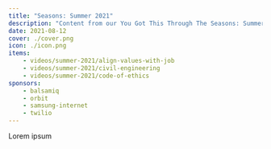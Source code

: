 ```yaml
---
title: "Seasons: Summer 2021"
description: "Content from our You Got This Through The Seasons: Summer 2021 event."
date: 2021-08-12
cover: ./cover.png
icon: ./icon.png
items:
    - videos/summer-2021/align-values-with-job
    - videos/summer-2021/civil-engineering
    - videos/summer-2021/code-of-ethics
sponsors:
    - balsamiq
    - orbit
    - samsung-internet
    - twilio
---
```


Lorem ipsum
